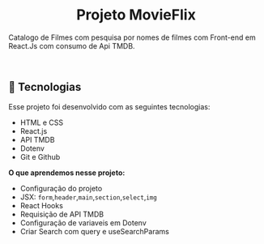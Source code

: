 
<h1 align="center"> Projeto MovieFlix </h1>

Catalogo de Filmes com pesquisa por nomes de filmes com Front-end em React.Js com consumo de Api TMDB.

<br>

## 🚀 Tecnologias

Esse projeto foi desenvolvido com as seguintes tecnologias:

- HTML e CSS
- React.js
- API TMDB
- Dotenv
- Git e Github


**O que aprendemos nesse projeto:**

- Configuração do projeto
- JSX: `form`,`header`,`main`,`section`,`select`,`img`
- React Hooks
- Requisição de API TMDB
- Configuração de variaveis em Dotenv
- Criar Search com query e useSearchParams
